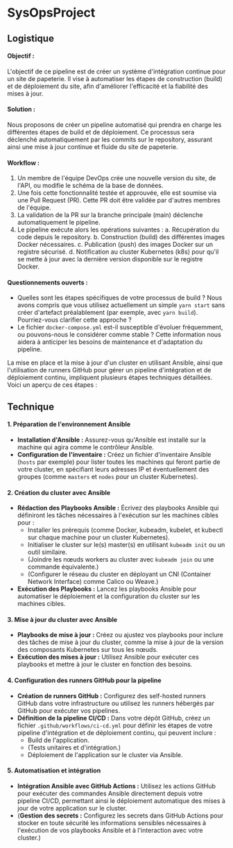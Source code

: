 # SysOpsProject
## Logistique
#### Objectif :
L'objectif de ce pipeline est de créer un système d'intégration continue pour un site de papeterie. Il vise à automatiser les étapes de construction (build) et de déploiement du site, afin d'améliorer l'efficacité et la fiabilité des mises à jour.

#### Solution :
Nous proposons de créer un pipeline automatisé qui prendra en charge les différentes étapes de build et de déploiement. Ce processus sera déclenché automatiquement par les commits sur le repository, assurant ainsi une mise à jour continue et fluide du site de papeterie.

#### Workflow :
1. Un membre de l'équipe DevOps crée une nouvelle version du site, de l'API, ou modifie le schéma de la base de données.
2. Une fois cette fonctionnalité testée et approuvée, elle est soumise via une Pull Request (PR). Cette PR doit être validée par d'autres membres de l'équipe.
3. La validation de la PR sur la branche principale (main) déclenche automatiquement le pipeline.
4. Le pipeline exécute alors les opérations suivantes :
   a. Récupération du code depuis le repository.
   b. Construction (build) des différentes images Docker nécessaires.
   c. Publication (push) des images Docker sur un registre sécurisé.
   d. Notification au cluster Kubernetes (k8s) pour qu'il se mette à jour avec la dernière version disponible sur le registre Docker.

#### Questionnements ouverts :
- Quelles sont les étapes spécifiques de votre processus de build ? Nous avons compris que vous utilisez actuellement un simple `yarn start` sans créer d'artefact préalablement (par exemple, avec `yarn build`). Pourriez-vous clarifier cette approche ?
- Le fichier `docker-compose.yml` est-il susceptible d'évoluer fréquemment, ou pouvons-nous le considérer comme stable ? Cette information nous aidera à anticiper les besoins de maintenance et d'adaptation du pipeline.

La mise en place et la mise à jour d'un cluster en utilisant Ansible, ainsi que l'utilisation de runners GitHub pour gérer un pipeline d'intégration et de déploiement continu, impliquent plusieurs étapes techniques détaillées. Voici un aperçu de ces étapes :


## Technique
#### 1. Préparation de l'environnement Ansible

- **Installation d'Ansible :** Assurez-vous qu'Ansible est installé sur la machine qui agira comme le contrôleur Ansible.
- **Configuration de l'inventaire :** Créez un fichier d'inventaire Ansible (`hosts` par exemple) pour lister toutes les machines qui feront partie de votre cluster, en spécifiant leurs adresses IP et éventuellement des groupes (comme `masters` et `nodes` pour un cluster Kubernetes).

#### 2. Création du cluster avec Ansible

- **Rédaction des Playbooks Ansible :** Écrivez des playbooks Ansible qui définiront les tâches nécessaires à l'exécution sur les machines cibles pour :
  - Installer les prérequis (comme Docker, kubeadm, kubelet, et kubectl sur chaque machine pour un cluster Kubernetes).
  - Initialiser le cluster sur le(s) master(s) en utilisant `kubeadm init` ou un outil similaire.
  - (Joindre les nœuds workers au cluster avec `kubeadm join` ou une commande équivalente.)
  - (Configurer le réseau du cluster en déployant un CNI (Container Network Interface) comme Calico ou Weave.)
- **Exécution des Playbooks :** Lancez les playbooks Ansible pour automatiser le déploiement et la configuration du cluster sur les machines cibles.

#### 3. Mise à jour du cluster avec Ansible

- **Playbooks de mise à jour :** Créez ou ajustez vos playbooks pour inclure des tâches de mise à jour du cluster, comme la mise à jour de la version des composants Kubernetes sur tous les nœuds.
- **Exécution des mises à jour :** Utilisez Ansible pour exécuter ces playbooks et mettre à jour le cluster en fonction des besoins.

#### 4. Configuration des runners GitHub pour la pipeline

- **Création de runners GitHub :** Configurez des self-hosted runners GitHub dans votre infrastructure ou utilisez les runners hébergés par GitHub pour exécuter vos pipelines.
- **Définition de la pipeline CI/CD :** Dans votre dépôt GitHub, créez un fichier `.github/workflows/ci-cd.yml` pour définir les étapes de votre pipeline d'intégration et de déploiement continu, qui peuvent inclure :
  - Build de l'application.
  - (Tests unitaires et d'intégration.)
  - Déploiement de l'application sur le cluster via Ansible.

#### 5. Automatisation et intégration

- **Intégration Ansible avec GitHub Actions :** Utilisez les actions GitHub pour exécuter des commandes Ansible directement depuis votre pipeline CI/CD, permettant ainsi le déploiement automatique des mises à jour de votre application sur le cluster.
- (**Gestion des secrets :** Configurez les secrets dans GitHub Actions pour stocker en toute sécurité les informations sensibles nécessaires à l'exécution de vos playbooks Ansible et à l'interaction avec votre cluster.)
